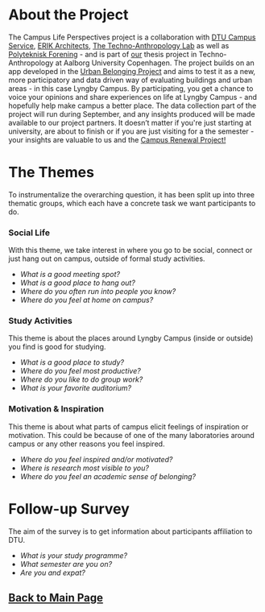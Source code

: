# About the Project
The Campus Life Perspectives project is a collaboration with [DTU Campus Service](https://www.dtu.dk/om-dtu/organisation/administration/campus_service), [ERIK Architects](https://www.erik.dk/), [The Techno-Anthropology Lab](https://www.tantlab.aau.dk/) as well as [Polyteknisk Forening](https://www.pf.dk/) - and is part of [our](link) thesis project in Techno-Anthropology at Aalborg University Copenhagen. The project builds on an app developed in the [Urban Belonging Project](https://urbanbelonging.com/en) and aims to test it as a new, more participatory and data driven way of evaluating buildings and urban areas - in this case Lyngby Campus. By participating, you get a chance to voice your opinions and share experiences on life at Lyngby Campus - and hopefully help make campus a better place. The data collection part of the project will run during September, and any insights produced will be made available to our project partners. It doesn’t matter if you're just starting at university, are about to finish or if you are just visiting for a the semester - your insights are valuable to us and the [Campus Renewal Project!](https://campusudvikling.dtu.dk/)

# The Themes
To instrumentalize the overarching question, it has been split up into three thematic groups, which each have a concrete task we want participants to do.

### Social Life
With this theme, we take interest in where you go to be social, connect or just hang out on campus, outside of formal study activities. 

- _What is a good meeting spot?_
- _What is a good place to hang out?_
- _Where do you often run into people you know?_
- _Where do you feel at home on campus?_

### Study Activities
This theme is about the places around Lyngby Campus (inside or outside) you find is good for studying.

- _What is a good place to study?_
- _Where do you feel most productive?_
- _Where do you like to do group work?_
- _What is your favorite auditorium?_    

### Motivation & Inspiration
This theme is about what parts of campus elicit feelings of inspiration or motivation. This could be because of one of the many laboratories around campus or any other reasons you feel inspired.

- _Where do you feel inspired and/or motivated?_
- _Where is research most visible to you?_
- _Where do you feel an academic sense of belonging?_

# Follow-up Survey
The aim of the survey is to get information about participants affiliation to DTU.
- _What is your study programme?_
- _What semester are you on?_
- _Are you and expat?_

## [Back to Main Page](https://campuslifeperspectives.github.io/)
